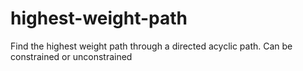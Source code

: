 # highest-weight-path
Find the highest weight path through a directed acyclic path. Can be constrained or unconstrained
